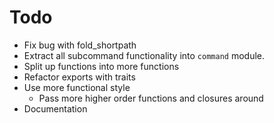 # Todo

- Fix bug with fold_shortpath
- Extract all subcommand functionality into `command` module.
- Split up functions into more functions
- Refactor exports with traits
- Use more functional style
    - Pass more higher order functions and closures around
- Documentation
